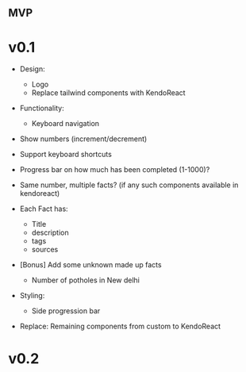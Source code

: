 ## MVP

# v0.1

- Design:
  - Logo
  - Replace tailwind components with KendoReact
- Functionality:
  - Keyboard navigation
- Show numbers (increment/decrement)
- Support keyboard shortcuts
- Progress bar on how much has been completed (1-1000)?
- Same number, multiple facts? (if any such components available in kendoreact)
- Each Fact has:
  - Title
  - description
  - tags
  - sources
- [Bonus] Add some unknown made up facts

  - Number of potholes in New delhi

- Styling:
  - Side progression bar
- Replace: Remaining components from custom to KendoReact

# v0.2
